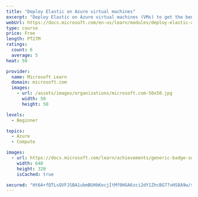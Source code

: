 ```yaml
---
title: "Deploy Elastic on Azure virtual machines"
excerpt: "Deploy Elastic on Azure virtual machines (VMs) to get the benefits of Elasticsearch for your Linux workloads by following the instructions provided here."
webUrl: https://docs.microsoft.com/en-us/learn/modules/deploy-elastic-azure-virtual-machines/
type: course
price: Free
length: PT27M
ratings:
  count: 6
  average: 5
heat: 50

provider:
  name: Microsoft Learn
  domain: microsoft.com
  images:
    - url: /assets/images/organizations/microsoft.com-50x50.jpg
      width: 50
      height: 50

levels:
  - Beginner

topics:
  - Azure
  - Compute

images:
  - url: https://docs.microsoft.com/learn/achievements/generic-badge-social.png
    width: 640
    height: 320
    isCached: true

secured: "Ht6A+fQTLsQVFJSBA1ubmBUHbKecjItMf0HGA6zci2dY1ZhcBG77vHS8A9w/stLsFJn8Q/9z8tCeAO9ZsqRCOXXYSBUEE71fTL9Dd6jqcLFPHgTRBSbSwl47cTV/CtCJKGt1tZH2XbtBP6UVRqLyu8Atu9oDS1oEmSTH4zNVMxvXTsOiLT3WtVRlrdeCNQ787cM2eGA1KqMUNFr5YW3axoVlnZ/DdDf7YQC5ADfU2fiiqEUdJLzqswGqhzwIXdJP4uTw1FL9+lZfuyE9+BUZYx/F5KGI/KxKZnimvmIPeBLduA1+DjWftDpP6tc4PlIHQz7elRlP9zCrumunQZASC6glTwq5/1c7G7mv+0Wn8/ySqrKyPjFIU9/imRjBSzGsIY3YuS2SgQ2R3BQWTkl6CWHviucJ93PPaVsjsBtaDiE=;+lRh/pC+P4PqPgbjGtg2kg=="
---
```


